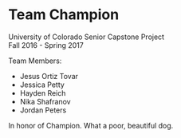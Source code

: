 # Team Champion

University of Colorado Senior Capstone Project  
Fall 2016 - Spring 2017

Team Members:  
* Jesus Ortiz Tovar  
* Jessica Petty  
* Hayden Reich  
* Nika Shafranov  
* Jordan Peters  


In honor of Champion. What a poor, beautiful dog.

